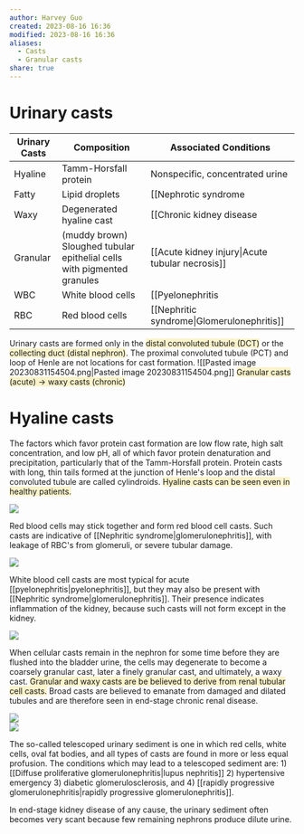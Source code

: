 ```yaml
---
author: Harvey Guo
created: 2023-08-16 16:36
modified: 2023-08-16 16:36
aliases:
  - Casts
  - Granular casts
share: true
---
```

# Urinary casts
| Urinary Casts   | Composition                                             | Associated Conditions                      |
|-----------------|---------------------------------------------------------|--------------------------------------------|
| Hyaline         | Tamm-Horsfall protein                                    | Nonspecific, concentrated urine            |
| Fatty           | Lipid droplets                                           | [[Nephrotic syndrome|Nephrotic syndrome]]                         |
| Waxy            | Degenerated hyaline cast                                 | [[Chronic kidney disease|Chronic kidney disease]]                     |
| Granular        | (muddy brown) Sloughed tubular epithelial cells with pigmented granules | [[Acute kidney injury\|Acute tubular necrosis]]                     |
| WBC             | White blood cells                                        | [[Pyelonephritis|Pyelonephritis]], interstitial nephritis     |
| RBC             | Red blood cells                                          | [[Nephritic syndrome\|Glomerulonephritis]]                         |

Urinary casts are formed only in the <span style="background:rgba(240, 200, 0, 0.2)">distal convoluted tubule (DCT)</span> or the <span style="background:rgba(240, 200, 0, 0.2)">collecting duct (distal nephron)</span>. The proximal convoluted tubule (PCT) and loop of Henle are not locations for cast formation.
![[Pasted image 20230831154504.png|Pasted image 20230831154504.png]]
<span style="background:rgba(240, 200, 0, 0.2)">Granular casts (acute) → waxy casts (chronic)</span>
# Hyaline casts
The factors which favor protein cast formation are low flow rate, high salt concentration, and low pH, all of which favor protein denaturation and precipitation, particularly that of the Tamm-Horsfall protein. Protein casts with long, thin tails formed at the junction of Henle's loop and the distal convoluted tubule are called cylindroids. <span style="background:rgba(240, 200, 0, 0.2)">Hyaline casts can be seen even in healthy patients.</span>

![](https://webpath.med.utah.edu/TUTORIAL/URINE/URINE04.gif)

Red blood cells may stick together and form red blood cell casts. Such casts are indicative of [[Nephritic syndrome|glomerulonephritis]], with leakage of RBC's from glomeruli, or severe tubular damage.

![](https://webpath.med.utah.edu/TUTORIAL/URINE/URINE06.gif)

White blood cell casts are most typical for acute [[pyelonephritis|pyelonephritis]], but they may also be present with [[Nephritic syndrome|glomerulonephritis]]. Their presence indicates inflammation of the kidney, because such casts will not form except in the kidney.

![](https://webpath.med.utah.edu/TUTORIAL/URINE/URINE05.gif)

When cellular casts remain in the nephron for some time before they are flushed into the bladder urine, the cells may degenerate to become a coarsely granular cast, later a finely granular cast, and ultimately, a waxy cast. <span style="background:rgba(240, 200, 0, 0.2)">Granular and waxy casts are be believed to derive from renal tubular cell casts.</span> Broad casts are believed to emanate from damaged and dilated tubules and are therefore seen in end-stage chronic renal disease.

![](https://webpath.med.utah.edu/TUTORIAL/URINE/URINE07.gif)  
![](https://webpath.med.utah.edu/TUTORIAL/URINE/URINE08.gif)

The so-called telescoped urinary sediment is one in which red cells, white cells, oval fat bodies, and all types of casts are found in more or less equal profusion. The conditions which may lead to a telescoped sediment are: 1) [[Diffuse proliferative glomerulonephritis|lupus nephritis]] 2) hypertensive emergency 3) diabetic glomerulosclerosis, and 4) [[rapidly progressive glomerulonephritis|rapidly progressive glomerulonephritis]].

In end-stage kidney disease of any cause, the urinary sediment often becomes very scant because few remaining nephrons produce dilute urine.
